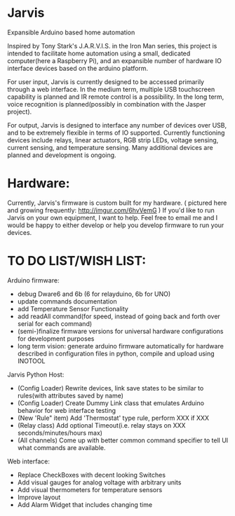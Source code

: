 Jarvis
======

Expansible Arduino based home automation

Inspired by Tony Stark's J.A.R.V.I.S. in the Iron Man series, this project is intended to facilitate home automation using a small, dedicated computer(here a Raspberry Pi), and an expansible number of hardware IO interface devices based on the arduino platform.

For user input, Jarvis is currently designed to be accessed primarily through a web interface. In the medium term, multiple USB touchscreen capability is planned and IR remote control is a possibility. In the long term, voice recognition is planned(possibly in combination with the Jasper project).

For output, Jarvis is designed to interface any number of devices over USB, and to be extremely flexible in terms of IO supported. Currently functioning devices include relays, linear actuators, RGB strip LEDs, voltage sensing, current sensing, and temperature sensing. Many additional devices are planned and development is ongoing.

Hardware:
=========

Currently, Jarvis's firmware is custom built for my hardware. ( pictured here and growing frequently: http://imgur.com/6hvVemG ) If you'd like to run Jarvis on your own equipment, I want to help. Feel free to email me and I would be happy to either develop or help you develop firmware to run your devices.


TO DO LIST/WISH LIST:
=====================
Arduino firmware:

*	debug Dware6 and 6b (6 for relayduino, 6b for UNO)
*	update commands documentation
*	add Temperature Sensor Functionality
*	add readAll command(for speed, instead of going back and forth over serial for each command)
*	(semi-)finalize firmware versions for universal hardware configurations for development purposes
*	long term vision: generate arduino firmware automatically for hardware described in configuration files in python, compile and upload using INOTOOL

Jarvis Python Host:

*	(Config Loader) Rewrite devices, link save states to be similar to rules(with attributes saved by name)
*	(Config Loader) Create Dummy Link class that emulates Arduino behavior for web interface testing
*	(New 'Rule" item) Add 'Thermostat' type rule, perform XXX if XXX
* 	(Relay class) Add optional Timeout(i.e. relay stays on XXX seconds/minutes/hours max)
*	(All channels) Come up with better common command specifier to tell UI what commands are available.

Web interface:

*	Replace CheckBoxes with decent looking Switches
*	Add visual gauges for analog voltage with arbitrary units
*	Add visual thermometers for temperature sensors
*	Improve layout
*	Add Alarm Widget that includes changing time
